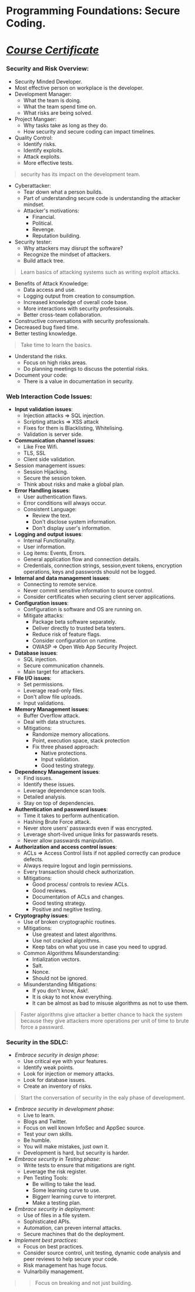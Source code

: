 # Programming Foundations: Secure Coding.
# [*Course Certificate*](https://www.linkedin.com/learning/certificates/3f427636eaff97cd834e9eb61c231e25f01ac54047ce0e408c89f3416879df63)

### Security and Risk Overview:
- Security Minded Developer.
- Most effective person on workplace is the developer. 
- Development Manager:
    - What the team is doing.
    - What the team spend time on.
    - What risks are being solved.
- Project Mangaer:
    - Why tasks take as long as they do.
    - How security and secure coding can impact timelines.
- Quality Control:
    - Identify risks.
    - Identify exploits.
    - Attack exploits.
    - More effective tests.
> security has its impact on the development team.
- Cyberattacker:
    - Tear down what a person builds. 
    - Part of understanding secure code is understanding the attacker mindset. 
    - Attacker's motivations:
        - Financial.
        - Political.
        - Revenge.
        - Reputation building.
- Security tester:
    - Why attackers may disrupt the software?
    - Recognize the mindset of attackers. 
    - Build attack tree.
> Learn basics of attacking systems such as writing exploit attacks. 
- Benefits of Attack Knowledge:
    - Data access and use.
    - Logging output from creation to consumption.
    - Increased knowledge of overall code base.
    - More interactions with security professionals.
    - Better cross-team collaboration.
- Constructive conversations with security professionals.
- Decreased bug fixed time.
- Better testing knowledge.
> Take time to learn the basics.
- Understand the risks.
    - Focus on high risks areas.
    - Do planning meetings to discuss the potential risks.
- Document your code:
    - There is a value in documentation in security. 
### Web Interaction Code Issues:
- **Input validation issues**:
    - Injection attacks => SQL injection.
    - Scripting attacks => XSS attack
    - Fixes for them is Blacklisting, Whitelising. 
    - Validation is server side. 
- **Communication channel issues**:
    - Like Free Wifi.
    - TLS, SSL
    - Client side validation.
- Session management issues:
    - Session Hijacking.
    - Secure the session token. 
    - Think about risks and make a global plan. 
- **Error Handling issues**:
    - User authentication flaws. 
    - Error conditions will always occur. 
    - Consistent Language:
        - Review the text.
        - Don't disclose system information.
        - Don't display user's information.
- **Logging and output issues**:
    - Internal Functionality.
    - User information.
    - Log items: Events, Errors.
    - General application flow and connection details.
    - Credentials, connection strings, session,event tokens, encryption operations, keys and passwords should not be logged. 
- **Internal and data management issues**:
    - Connecting to remote service.
    - Never commit sensitive information to source control.
    - Consider certificates when securing client server applications.
- **Configuration issues**:
    - Configuration is software and OS are running on. 
    - Mitigate attacks:
        - Package beta software separately.
        - Deliver directly to trusted beta testers.
        - Reduce risk of feature flags.
        - Consider configuration on runtime. 
        - OWASP => Open Web App Security Project. 
- **Database issues**:
    - SQL injection. 
    - Secure communication channels.
    - Main target for attackers.
- **File I/O issues**:
    - Set permissions. 
    - Leverage read-only files.
    - Don't allow file uploads.
    - Input validations.
- **Memory Management issues**:
    - Buffer Overflow attack. 
    - Deal with data structures.
    - Mitigations:
        - Randomize memory allocations.
        - Point, execution space, stack protection
        - Fix three phased approach:
            - Native protections.
            - Input validation.
            - Good testing strategy. 
- **Dependency Management issues**:
    - Find issues.
    - Identify these issues. 
    - Leverage dependence scan tools. 
    - Detailed analysis. 
    - Stay on top of dependencies.
- **Authentication and password issues**:
    - Time it takes to perform authentication.
    - Hashing Brute Force attack. 
    - Never store users' passwards even if was encrypted.
    - Leverage short-lived unique links for passwards resets.
    - Never allow passwards manipulation.
- **Authorization and access control issues**:
    - ACLs => Access Control lists if not applied correctly can produce defects.
    - Always require logout and login permissions.
    - Every transaction should check authorization. 
    - Mitigations:
        - Good process/ controls to review ACLs.
        - Good reviews.
        - Documentation of ACLs and changes.
        - Good testing  strategy.
        - Positive and negitive testing.
- **Cryptography issues**:
    - Use of broken cryptographic routines.
    - Mitigations:
        - Use greatest and latest algorithms.
        - Use not cracked algorithms.
        - Keep tabs on what you use in case you need to upgrad.
    - Common Algorithms Misunderstanding:
        - Intialization vectors.
        - Salt.
        - Nonce.
        - Should not be ignored.
    - Misunderstanding Mitigations:
        - If you don't know, Ask!.
        - It is okay to not know everything.
        - It can be almost as bad to misuse algorithms as not to use them.
> Faster algorithms give attacker a better chance to hack the system because they give attackers more operations per unit of time to brute force a passward.
### Security in the SDLC:
- *Embrace security in design phase*:
    - Use critical eye with your features.
    - Identify weak points.
    - Look for injection or memory attacks.
    - Look for database issues.
    - Create an inventory of risks.
> Start the conversation of security in the ealy phase of development. 
- *Embrace security in development phase*:
    - Live to learn.
    - Blogs and Twitter.
    - Focus on well known InfoSec and AppSec source.
    - Test your own skills.
    - Be humble.
    - You will make mistakes, just own it.
    - Development is hard, but security is harder.
- *Embrace security in Testing phase*:
    - Write tests to ensure that mitigations are right.
    - Leverage the risk register.
    - Pen Testing Tools:
        - Be willing to take the lead.
        - Some learning curve to use.
        - Biggerr learning curve to interpret.
        - Make a testing plan.
- *Embrace security in deployment*:
    - Use of files in a file system.
    - Sophisticated APIs.
    - Automation, can preven internal attacks.
    - Secure machines that do the deployment.
- *Implement best practices*:
    - Focus on best practices.
    - Consider source control, unit testing, dynamic code analysis and peer reviews to help secure your code. 
    - Risk management has huge focus.
    - Vulnarbiliy management. 
>> Focus on breaking and not just building. 
